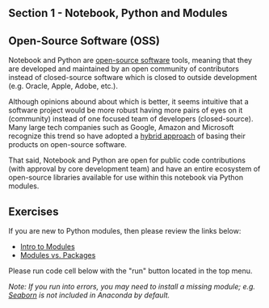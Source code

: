 ## Section 1 - Notebook, Python and Modules

## Open-Source Software (OSS)

Notebook and Python are [open-source software](https://en.wikipedia.org/wiki/Open-source_software) tools, meaning that they are developed and maintained by an open community of contributors instead of closed-source software which is closed to outside development (e.g. Oracle, Apple, Adobe, etc.).

Although opinions abound about which is better, it seems intuitive that a software project would be more robust having more pairs of eyes on it (community) instead of one focused team of developers (closed-source). Many large tech companies such as Google, Amazon and Microsoft recognize this trend so have adopted a [hybrid approach](https://www.wired.com/story/wired-guide-open-source-software/) of basing their products on open-source software.

That said, Notebook and Python are open for public code contributions (with approval by core development team) and have an entire ecosystem of open-source libraries available for use within this notebook via Python modules.

## Exercises

If you are new to Python modules, then please review the links below:

* [Intro to Modules](https://realpython.com/python-modules-packages/)
* [Modules vs. Packages](https://realpython.com/python-modules-packages/)

Please run code cell below with the "run" button located in the top menu.

*Note: If you run into errors, you may need to install a missing module; e.g. [Seaborn](https://seaborn.pydata.org/installing.html) is not included in Anaconda by default.*
